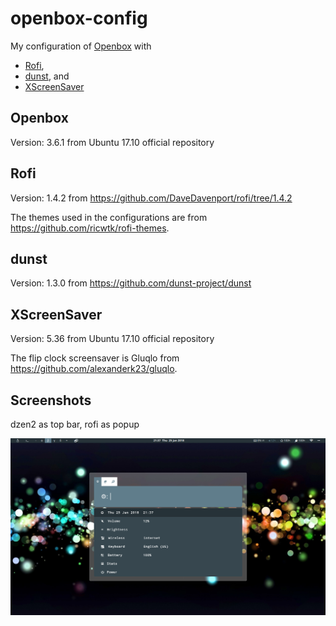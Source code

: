 # openbox-config

My configuration of [Openbox](http://openbox.org/wiki/Main_Page) with 
- [Rofi](https://github.com/DaveDavenport/rofi),
- [dunst](https://github.com/dunst-project/dunst), and
- [XScreenSaver](https://www.jwz.org/xscreensaver/)

## Openbox

Version: 3.6.1 from Ubuntu 17.10 official repository

## Rofi

Version: 1.4.2 from https://github.com/DaveDavenport/rofi/tree/1.4.2

The themes used in the configurations are from https://github.com/ricwtk/rofi-themes.

## dunst

Version: 1.3.0 from https://github.com/dunst-project/dunst 

## XScreenSaver

Version: 5.36 from Ubuntu 17.10 official repository

The flip clock screensaver is Gluqlo from https://github.com/alexanderk23/gluqlo.

## Screenshots

dzen2 as top bar, rofi as popup

![Screenshot](/screenshots/ss0.png)